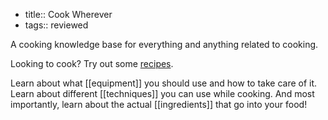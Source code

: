 - title:: Cook Wherever
- tags:: reviewed

A cooking knowledge base for everything and anything related to cooking.

Looking to cook? Try out some [recipes](https://recipes.cookwherever.com).

Learn about what [[equipment]] you should use and how to take care of it.
Learn about different [[techniques]] you can use while cooking.
And most importantly, learn about the actual [[ingredients]] that go into your food!

